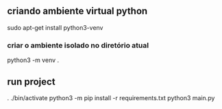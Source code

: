 ## criando ambiente virtual python
sudo apt-get install python3-venv
### criar o ambiente isolado no diretório atual
python3 -m venv .

## run project
. ./bin/activate
python3 -m pip install -r requirements.txt
python3 main.py
